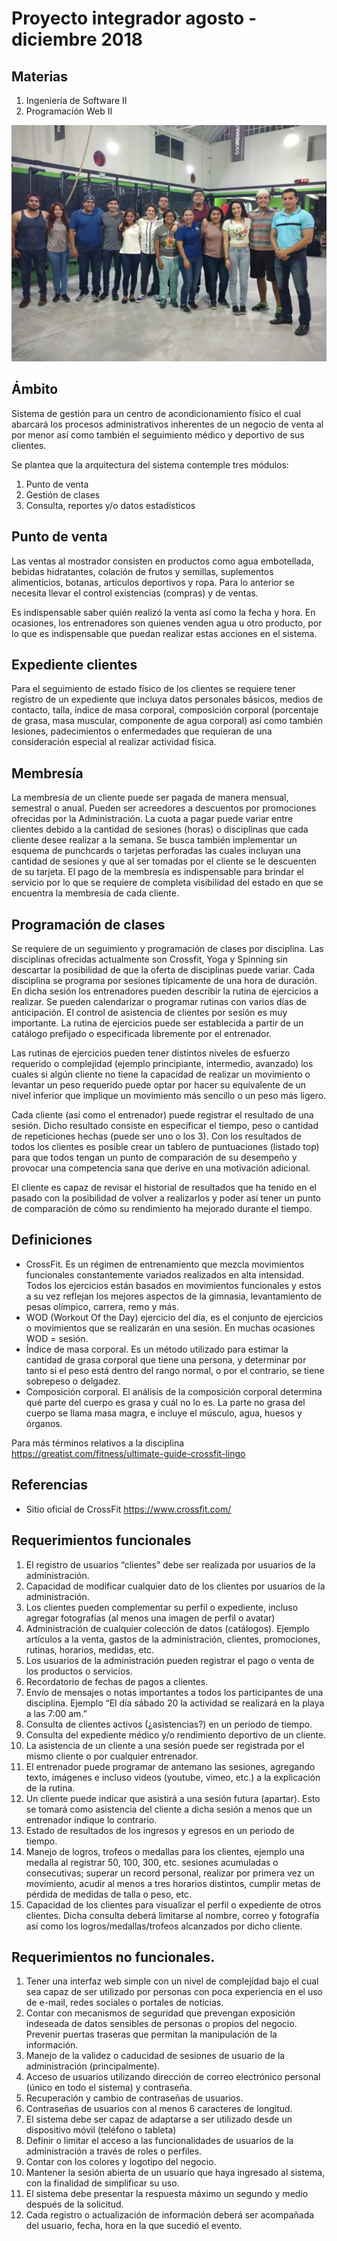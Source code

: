 # Proyecto integrador agosto - diciembre 2018

## Materias

1. Ingeniería de Software II
2. Programación Web II

![](img/IMG_20181011_205402403.jpg?raw=true)

## Ámbito

Sistema de gestión para un centro de acondicionamiento físico el cual abarcará los procesos administrativos inherentes de un negocio de venta al por menor así como también el seguimiento médico y deportivo de sus clientes.

Se plantea que la arquitectura del sistema contemple tres módulos:
1. Punto de venta
2. Gestión de clases
3. Consulta, reportes y/o datos estadísticos

## Punto de venta
Las ventas al mostrador consisten en productos como agua embotellada, bebidas hidratantes, colación de frutos y semillas, suplementos alimenticios, botanas, artículos deportivos y ropa. Para lo anterior se necesita llevar el control existencias (compras) y de ventas.

Es indispensable saber quién realizó la venta así como la fecha y hora. En ocasiones, los entrenadores son quienes venden agua u otro producto, por lo que es indispensable que puedan realizar estas acciones en el sistema.

## Expediente clientes

Para el seguimiento de estado físico de los clientes se requiere tener registro de un expediente que incluya datos personales básicos, medios de contacto, talla, índice de masa corporal, composición corporal (porcentaje de grasa, masa muscular, componente de agua corporal) así como también lesiones, padecimientos o enfermedades que requieran de una consideración especial al realizar actividad física.

## Membresía

La membresía de un cliente puede ser pagada de manera mensual, semestral o anual. Pueden ser acreedores a descuentos por promociones ofrecidas por la Administración. La cuota a pagar puede variar entre clientes debido a la cantidad de sesiones (horas) o disciplinas que cada cliente desee realizar a la semana. Se busca también implementar un esquema de punchcards o tarjetas perforadas las cuales incluyan una cantidad de sesiones y que al ser tomadas por el cliente se le descuenten de su tarjeta. El pago de la membresía es indispensable para brindar el servicio por lo que se requiere de completa visibilidad del estado en que se encuentra la membresía de cada cliente.

## Programación de clases

Se requiere de un seguimiento y programación de clases por disciplina. Las disciplinas ofrecidas actualmente son Crossfit, Yoga y Spinning sin descartar la posibilidad de que la oferta de disciplinas puede variar. Cada disciplina se programa por sesiones típicamente de una hora de duración. En dicha sesión los entrenadores pueden describir la rutina de ejercicios a realizar. Se pueden calendarizar o programar rutinas con varios días de anticipación. El control de asistencia de clientes por sesión es muy importante. La rutina de ejercicios puede ser establecida a partir de un catálogo prefijado o especificada libremente por el entrenador.

Las rutinas de ejercicios pueden tener distintos niveles de esfuerzo requerido o complejidad (ejemplo principiante, intermedio, avanzado) los cuales si algún cliente no tiene la capacidad de realizar un movimiento o levantar un peso requerido puede optar por hacer su equivalente de un nivel inferior que implique un movimiento más sencillo o un peso más ligero.

Cada cliente (así como el entrenador) puede registrar el resultado de una sesión. Dicho resultado consiste en especificar el tiempo, peso o cantidad de repeticiones hechas (puede ser uno o los 3). Con los resultados de todos los clientes es posible crear un tablero de puntuaciones (listado top) para que todos tengan un punto de comparación de su desempeño y provocar una competencia sana que derive en una motivación adicional.

El cliente es capaz de revisar el historial de resultados que ha tenido en el pasado con la posibilidad de volver a realizarlos y poder así tener un punto de comparación de cómo su rendimiento ha mejorado durante el tiempo.

## Definiciones

* CrossFit. Es un régimen de entrenamiento que mezcla movimientos funcionales constantemente variados realizados en alta intensidad. Todos los ejercicios están basados en movimientos funcionales y estos a su vez reflejan los mejores aspectos de la gimnasia, levantamiento de pesas olímpico, carrera, remo y más.
* WOD (Workout Of the Day) ejercicio del día, es el conjunto de ejercicios o movimientos que se realizarán en una sesión. En muchas ocasiones WOD = sesión.
* Índice de masa corporal. Es un método utilizado para estimar la cantidad de grasa corporal que tiene una persona, y determinar por tanto si el peso está dentro del rango normal, o por el contrario, se tiene sobrepeso o delgadez.
* Composición corporal. El análisis de la composición corporal determina qué parte del cuerpo es grasa y cuál no lo es. La parte no grasa del cuerpo se llama masa magra, e incluye el músculo, agua, huesos y órganos.

Para más términos relativos a la disciplina https://greatist.com/fitness/ultimate-guide-crossfit-lingo

## Referencias
* Sitio oficial de CrossFit https://www.crossfit.com/

## Requerimientos funcionales

1. El registro de usuarios “clientes” debe ser realizada por usuarios de la administración.
2. Capacidad de modificar cualquier dato de los clientes por usuarios de la administración.
3. Los clientes pueden complementar su perfil o expediente, incluso agregar fotografías (al menos una imagen de perfil o avatar)
4. Administración de cualquier colección de datos (catálogos). Ejemplo artículos a la venta, gastos de la administración, clientes, promociones, rutinas, horarios, medidas, etc.
5. Los usuarios de la administración pueden registrar el pago o venta de los productos o servicios.
6. Recordatorio de fechas de pagos a clientes.
7. Envío de mensajes o notas importantes a todos los participantes de una disciplina. Ejemplo “El día sábado 20 la actividad se realizará en la playa a las 7:00 am.”
8. Consulta de clientes activos (¿asistencias?) en un periodo de tiempo.
9. Consulta del expediente médico y/o rendimiento deportivo de un cliente.
10. La asistencia de un cliente a una sesión puede ser registrada por el mismo cliente o por cualquier entrenador.
11. El entrenador puede programar de antemano las sesiones, agregando texto, imágenes e incluso videos (youtube, vimeo, etc.) a la explicación de la rutina.
12. Un cliente puede indicar que asistirá a una sesión futura (apartar). Esto se tomará como asistencia del cliente a dicha sesión a menos que un entrenador indique lo contrario.
13. Estado de resultados de los ingresos y egresos en un periodo de tiempo.
14. Manejo de logros, trofeos o medallas para los clientes, ejemplo una medalla al registrar 50, 100, 300, etc. sesiones acumuladas o consecutivas; superar un record personal, realizar por primera vez un movimiento, acudir al menos a tres horarios distintos, cumplir metas de pérdida de medidas de talla o peso, etc.
15. Capacidad de los clientes para visualizar el perfil o expediente de otros clientes. Dicha consulta deberá limitarse al nombre, correo y fotografía así como los logros/medallas/trofeos alcanzados por dicho cliente.

## Requerimientos no funcionales.

1. Tener una interfaz web simple con un nivel de complejidad bajo el cual sea capaz de ser utilizado por personas con poca experiencia en el uso de e-mail, redes sociales o portales de noticias.
2. Contar con mecanismos de seguridad que prevengan exposición indeseada de datos sensibles de personas o propios del negocio. Prevenir puertas traseras que permitan la manipulación de la información.
3. Manejo de la validez o caducidad de sesiones de usuario de la administración (principalmente).
4. Acceso de usuarios utilizando dirección de correo electrónico personal (único en todo el sistema) y contraseña.
5. Recuperación y cambio de contraseñas de usuarios.
6. Contraseñas de usuarios con al menos 6 caracteres de longitud.
7. El sistema debe ser capaz de adaptarse a ser utilizado desde un dispositivo móvil (teléfono o tableta)
8. Definir o limitar el acceso a las funcionalidades de usuarios de la administración a través de roles o perfiles.
9. Contar con los colores y logotipo del negocio.
10. Mantener la sesión abierta de un usuario que haya ingresado al sistema, con la finalidad de simplificar su uso.
11. El sistema debe presentar la respuesta máximo un segundo y medio después de la solicitud.
12. Cada registro o actualización de información deberá ser acompañada del usuario, fecha, hora en la que sucedió el evento.

